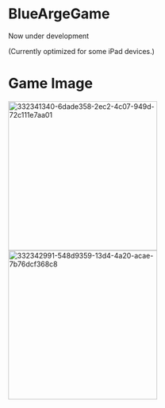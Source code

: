 # BlueArgeGame
Now under development

(Currently optimized for some iPad devices.)
# Game Image
<img width="300" alt="332341340-6dade358-2ec2-4c07-949d-72c111e7aa01" src="https://github.com/2288-256/BlueArgeGame/assets/74705442/a78b4e34-a558-49a6-95db-e11f302ea42c">   <img width="300" alt="332342991-548d9359-13d4-4a20-acae-7b76dcf368c8" src="https://github.com/2288-256/BlueArgeGame/assets/74705442/5b2e23fe-3dbb-4d4b-9284-bda5fd4db4a2">

